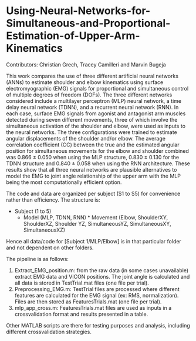 # Using-Neural-Networks-for-Simultaneous-and-Proportional-Estimation-of-Upper-Arm-Kinematics
Contributors: Christian Grech, Tracey Camilleri and Marvin Bugeja


This work compares the use of three different artificial neural networks (ANNs) to estimate shoulder and elbow kinematics using surface electromyographic (EMG) signals for proportional and simultaneous control of multiple degrees of freedom (DOFs). The three different networks considered include a multilayer perceptron (MLP) neural network, a time delay neural network (TDNN), and a recurrent neural network (RNN). In each case, surface EMG signals from agonist and antagonist arm muscles detected during seven  different movements, three of which involve the simultaneous activation of the shoulder and elbow, were used as inputs to the neural networks. The three configurations were trained to estimate angular displacements of the shoulder and/or elbow. The average correlation coefficient (CC) between the true and the estimated angular position for simultaneous movements for the elbow and shoulder combined was 0.866 ± 0.050 when using the MLP structure, 0.830 ± 0.130 for the TDNN structure and 0.840 ± 0.058 when using the RNN architecture. These results show that all three neural networks are plausible alternatives to model the EMG to joint angle relationship of the upper arm with the MLP being the most computationally efficient option.


The code and data are organized per subject (S1 to S5) for convenience rather than efficiency. The structure is:
* Subject (1 to 5)
    * Model (MLP, TDNN, RNN)
          * Movement (Elbow, ShoulderXY, ShoulderXZ, Shoulder YZ, SimultaneousYZ, SimultaneousXY, SimultaneousXZ)

Hence all data/code for [Subject 1/MLP/Elbow] is in that particular folder and not dependent on other folders.

The pipeline is as follows:
1. Extract_EMG_position.m: from the raw data (in some cases unavailable) extract EMG data and VICON positions. The joint angle is calculated and all data is stored in TestTrial.mat files (one file per trial).
2. Preprocessing_EMG.m: TestTrial files are processed where different features are calculated for the EMG signal (ex: RMS, normalization). Files are then stored as FeaturesTrials.mat (one file per trial).
3. mlp_app_cross.m: FeaturesTrials.mat files are used as inputs in a crossvalidation format and results presented in a table.

Other MATLAB scripts are there for testing purposes and analysis, including different crossvalidation strategies.
